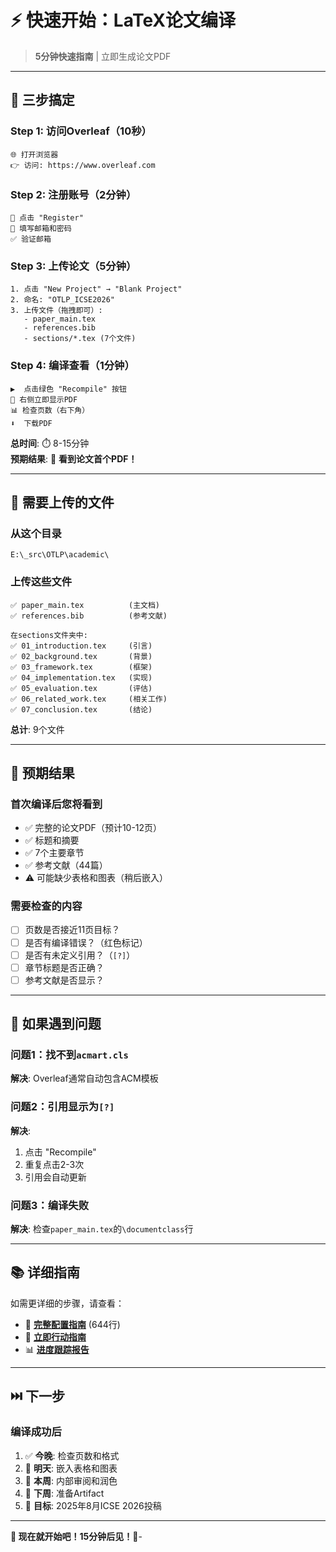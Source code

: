 # ⚡ 快速开始：LaTeX论文编译

> **5分钟快速指南** | 立即生成论文PDF

---

## 🎯 三步搞定

### Step 1: 访问Overleaf（10秒）

```text
🌐 打开浏览器
👉 访问: https://www.overleaf.com
```

### Step 2: 注册账号（2分钟）

```text
📧 点击 "Register"
📝 填写邮箱和密码
✅ 验证邮箱
```

### Step 3: 上传论文（5分钟）

```text
1. 点击 "New Project" → "Blank Project"
2. 命名: "OTLP_ICSE2026"
3. 上传文件（拖拽即可）:
   - paper_main.tex
   - references.bib
   - sections/*.tex (7个文件)
```

### Step 4: 编译查看（1分钟）

```text
▶️  点击绿色 "Recompile" 按钮
👀 右侧立即显示PDF
📊 检查页数（右下角）
⬇️  下载PDF
```

**总时间**: ⏱️ 8-15分钟  
**预期结果**: 🎯 **看到论文首个PDF！**

---

## 📂 需要上传的文件

### 从这个目录

```text
E:\_src\OTLP\academic\
```

### 上传这些文件

```text
✅ paper_main.tex          (主文档)
✅ references.bib          (参考文献)

在sections文件夹中:
✅ 01_introduction.tex     (引言)
✅ 02_background.tex       (背景)
✅ 03_framework.tex        (框架)
✅ 04_implementation.tex   (实现)
✅ 05_evaluation.tex       (评估)
✅ 06_related_work.tex     (相关工作)
✅ 07_conclusion.tex       (结论)
```

**总计**: 9个文件

---

## 🎯 预期结果

### 首次编译后您将看到

- ✅ 完整的论文PDF（预计10-12页）
- ✅ 标题和摘要
- ✅ 7个主要章节
- ✅ 参考文献（44篇）
- ⚠️ 可能缺少表格和图表（稍后嵌入）

### 需要检查的内容

- [ ] 页数是否接近11页目标？
- [ ] 是否有编译错误？（红色标记）
- [ ] 是否有未定义引用？（`[?]`）
- [ ] 章节标题是否正确？
- [ ] 参考文献是否显示？

---

## 🔧 如果遇到问题

### 问题1：找不到`acmart.cls`

**解决**: Overleaf通常自动包含ACM模板

### 问题2：引用显示为`[?]`

**解决**:

1. 点击 "Recompile"
2. 重复点击2-3次
3. 引用会自动更新

### 问题3：编译失败

**解决**: 检查`paper_main.tex`的`\documentclass`行

---

## 📚 详细指南

如需更详细的步骤，请查看：

- 📖 **[完整配置指南](./academic/LATEX_ENVIRONMENT_SETUP_GUIDE.md)** (644行)
- 🔴 **[立即行动指南](./🔴_LaTeX环境未安装_立即行动_2025_10_17.md)**
- 📊 **[进度跟踪报告](./📊_论文编译环境配置进度_2025_10_17.md)**

---

## ⏭️ 下一步

### 编译成功后

1. ✅ **今晚**: 检查页数和格式
2. 🔄 **明天**: 嵌入表格和图表
3. 📝 **本周**: 内部审阅和润色
4. 🎯 **下周**: 准备Artifact
5. 🚀 **目标**: 2025年8月ICSE 2026投稿

---

**🎊 现在就开始吧！15分钟后见！🚀**-
